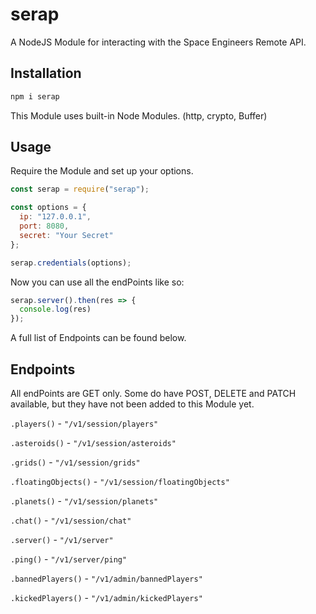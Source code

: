 # serap

A NodeJS Module for interacting with the Space Engineers Remote API.

## Installation
```bash
npm i serap
```
This Module uses built-in Node Modules. (http, crypto, Buffer)

## Usage
Require the Module and set up your options.
```javascript
const serap = require("serap");

const options = {
  ip: "127.0.0.1",
  port: 8080,
  secret: "Your Secret"
};

serap.credentials(options);
```
Now you can use all the endPoints like so:
```javascript
serap.server().then(res => {
  console.log(res)
});
```
A full list of Endpoints can be found below.

## Endpoints
All endPoints are GET only. Some do have POST, DELETE and PATCH available, but they have not been added to this Module yet.

`.players()` - `"/v1/session/players"`

`.asteroids()` - `"/v1/session/asteroids"`

`.grids()` - `"/v1/session/grids"`

`.floatingObjects()` - `"/v1/session/floatingObjects"`

`.planets()` - `"/v1/session/planets"`

`.chat()` - `"/v1/session/chat"`

`.server()` - `"/v1/server"`

`.ping()` - `"/v1/server/ping"`

`.bannedPlayers()` - `"/v1/admin/bannedPlayers"`

`.kickedPlayers()` - `"/v1/admin/kickedPlayers"`
